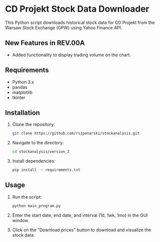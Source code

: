 # CD Projekt Stock Data Downloader

This Python script downloads historical stock data for CD Projekt from the Warsaw Stock Exchange (GPW) using Yahoo Finance API.

## New Features in REV.00A

- Added functionality to display trading volume on the chart.

## Requirements

- Python 3.x
- pandas
- matplotlib
- tkinter

## Installation

1. Clone the repository:

    ```sh
    git clone https://github.com/rszponarski/stockanalysis.git
    ```

2. Navigate to the directory:

    ```sh
    cd stockanalysis/version_2
    ```

3. Install dependencies:

    ```sh
    pip install -r requirements.txt
    ```

## Usage

1. Run the script:

    ```sh
    python main_program.py
    ```

2. Enter the start date, end date, and interval (1d, 1wk, 1mo) in the GUI window.

3. Click on the "Download prices" button to download and visualize the stock data.

